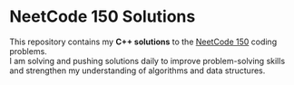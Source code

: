 # NeetCode 150 Solutions

This repository contains my **C++ solutions** to the [NeetCode 150](https://neetcode.io/roadmap) coding problems.  
I am solving and pushing solutions daily to improve problem-solving skills and strengthen my understanding of algorithms and data structures.
